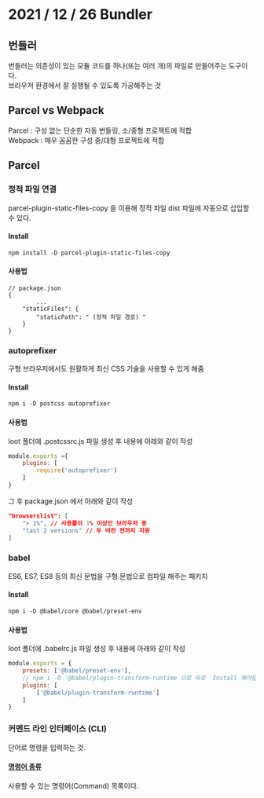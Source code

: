 # 2021 / 12 / 26 Bundler

## 번들러
번들러는 의존성이 있는 모듈 코드를 하나(또는 여러 개)의 파일로 만들어주는 도구이다.<br> 브라우저 환경에서 잘 실행될 수 있도록 가공해주는 것

## Parcel vs Webpack
Parcel : 구성 없는 단순한 자동 번들링, 소/중형 프로젝트에 적합<br>
Webpack : 매우 꼼꼼한 구성 중/대형 프로젝트에 적합

## Parcel
### 정적 파일 연결
parcel-plugin-static-files-copy 을 이용해 정적 파일 dist 파일에 
자동으로 삽입할 수 있다.
#### Install
    npm install -D parcel-plugin-static-files-copy
#### 사용법 
```
// package.json
{
        ...
    "staticFiles": {
        "staticPath": " (정적 파일 경로) "
    }
}
```
### autoprefixer
구형 브라우저에서도 원활하게 최신 CSS 기술을 사용할 수 있게 해줌
#### Install
    npm i -D postcss autoprefixer
#### 사용법 
loot 폴더에 .postcssrc.js 파일 생성 후 내용에 아래와 같이 작성
```js
module.exports ={
    plugins: [
        require('autoprefixer')
    ]
}
```
그 후 package.json 에서 아래와 같이 작성
```json
"browserslist": [
    "> 1%", // 사용률이 1% 이상인 브라우저 중
    "last 2 versions" // 두 버전 전까지 지원
]
```
### babel
ES6, ES7, ES8 등의 최신 문법을 구형 문법으로 컴파일 해주는 패키지
#### Install 
    npm i -D @babel/core @babel/preset-env
#### 사용법
loot 폴더에 .babelrc.js 파일 생성 후 내용에 아래와 같이 작성
```js
module.exports = {
    presets: ['@babel/preset-env'],
    // npm i -D '@babel/plugin-transform-runtime 으로 따로  Install 해야함
    plugins: [
        ['@babel/plugin-transform-runtime']
    ]
}
```
### 커멘드 라인 인터페이스 (CLI)
단어로 명령을 입력하는 것.
#### <a href="https://ko.parceljs.org/cli.html">명령어 종류</a>
사용할 수 있는 명령어(Command) 목록이다.
### 